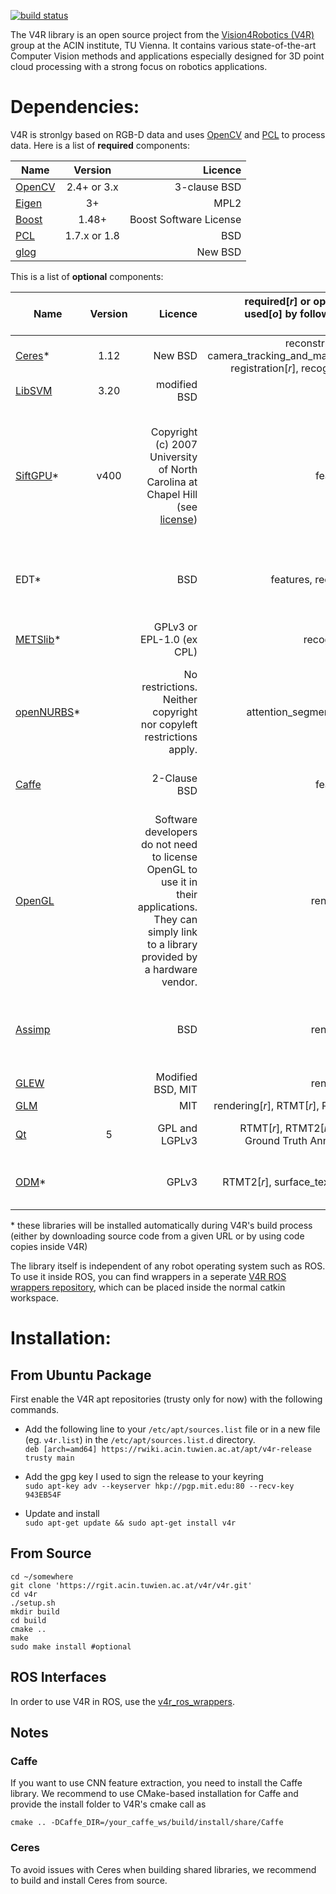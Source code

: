 [![build status](https://rgit.acin.tuwien.ac.at/v4r/v4r/badges/master/build.svg)](https://rgit.acin.tuwien.ac.at/v4r/v4r/commits/master)

The V4R library is an open source project from the [Vision4Robotics (V4R)](http://v4r.acin.tuwien.ac.at) group at the ACIN institute, TU Vienna. It contains various state-of-the-art Computer Vision methods and applications especially designed for 3D point cloud processing with a strong focus on robotics applications. 

# Dependencies:  
V4R is stronlgy based on RGB-D data and uses [OpenCV](http://opencv.org/)  and [PCL](http://pointclouds.org/) to process data. Here is a list of **required** components:

| Name | Version | Licence | 
| ------------- |:-------------:| -----:|
| [OpenCV](http://opencv.org/)  | 2.4+  or 3.x| 3-clause BSD |
| [Eigen](http://eigen.tuxfamily.org/index.php?title=Main_Page)  | 3+ | MPL2 | 
| [Boost](http://www.boost.org/)  | 1.48+ | Boost Software License | 
| [PCL](http://pointclouds.org/)  | 1.7.x or 1.8 | BSD | 
| [glog](https://code.google.com/archive/p/google-glog/)  |  | New BSD	 | 


This is a list of **optional** components:

| Name | Version | Licence |  required[*r*] or optionally-used[*o*] by following V4R modules | Comments |
| ------------- |:-------------:| -----:|-----:|-----:|
| [Ceres](http://ceres-solver.org/)\* | 1.12 | New BSD |  reconstruction[*r*], camera_tracking_and_mapping[*r*], registration[*r*], recognition[*o*] | |
| [LibSVM](http://www.csie.ntu.edu.tw/~cjlin/libsvm/)  | 3.20 | modified BSD  |  ml[*o*] |
| [SiftGPU](https://github.com/pitzer/SiftGPU)\*   | v400 |  Copyright (c) 2007 University of North Carolina at Chapel Hill (see [license](https://github.com/pitzer/SiftGPU/blob/master/license.txt)) |  features[*o*] | required if SIFT is enabled; can be replaced by *non-free* OpenCV SIFT implementation. This option is enabled if BUILD_SIFTGPU is disabled in cmake. |
| EDT\*  |  |  BSD |  features, recognition | computes the Euclidean Distance Transform for point clouds |
| [METSlib](https://projects.coin-or.org/metslib)\*  |  |  GPLv3 or EPL-1.0 (ex CPL) |   recognition[*r*] | required for object hypotheses verification |
| [openNURBS](opennurbs.org)\*  |  |  No restrictions. Neither copyright nor copyleft restrictions apply.  |   attention_segmentation[*r*] | to model smooth surfaces|
| [Caffe](https://github.com/BVLC/caffe)   |  |  2-Clause BSD  |   features[*o*] | Deep Learning Framework used for feature extraction.  |
| [OpenGL](https://www.opengl.org/resources/libraries/)   |  | Software developers do not need to license OpenGL to use it in their applications. They can simply link to a library provided by a hardware vendor. |  rendering[*r*] |  |
| [Assimp](http://assimp.sourceforge.net/)   |  | BSD |   rendering[*r*] | used to import 3D shape models for various common file types|
| [GLEW](http://glew.sourceforge.net/)   |  | Modified BSD, MIT |   rendering[*r*] |  |
| [GLM](https://glm.g-truc.net/0.9.8/index.html)  |  | MIT | rendering[*r*], RTMT[*r*], RTMT2[*r*]| |
| [Qt](https://www.qt.io/)  | 5 |  GPL and LGPLv3  | RTMT[*r*], RTMT2[*r*], Object Ground Truth Annotator[*r*]| provides graphical user interface (GUI) |
| [ODM](http://opendronemap.org/)\*  |  |  GPLv3 | RTMT2[*r*], surface_texturing[*r*]| creates textured surfaces for object models |

\* these libraries will be installed automatically during V4R's build process (either by downloading source code from a given URL or by using code copies inside V4R)


The library itself is independent of any robot operating system such as ROS. To use it inside ROS, you can find wrappers in a seperate [V4R ROS  wrappers repository](https://rgit.acin.tuwien.ac.at/v4r/v4r_ros_wrappers), which can be placed inside the normal catkin workspace.

# Installation:  

## From Ubuntu Package  
First enable the V4R apt repositories (trusty only for now) with the following commands.

 * Add the following line to your `/etc/apt/sources.list` file or in a new file (eg. `v4r.list`) in the `/etc/apt/sources.list.d`  directory.  
 `deb [arch=amd64] https://rwiki.acin.tuwien.ac.at/apt/v4r-release trusty main`

* Add the gpg key I used to sign the release to your keyring  
`sudo apt-key adv --keyserver hkp://pgp.mit.edu:80 --recv-key 943EB54F`

  
   
* Update and install  
`sudo apt-get update && sudo apt-get install v4r`

## From Source  
```
cd ~/somewhere
git clone 'https://rgit.acin.tuwien.ac.at/v4r/v4r.git'
cd v4r
./setup.sh
mkdir build
cd build
cmake ..
make
sudo make install #optional
```

## ROS Interfaces  
In order to use V4R in ROS, use the [v4r_ros_wrappers](https://rgit.acin.tuwien.ac.at/v4r/v4r_ros_wrappers).  

  
## Notes
### Caffe
If you want to use CNN feature extraction, you need to install the Caffe library. We recommend to use CMake-based installation for Caffe and provide the install folder to V4R's cmake call as
```
cmake .. -DCaffe_DIR=/your_caffe_ws/build/install/share/Caffe
```


### Ceres
To avoid issues with Ceres when building shared libraries, we recommend to build and install Ceres from source.

